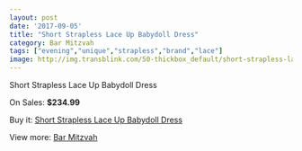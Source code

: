 ```yaml
---
layout: post
date: '2017-09-05'
title: "Short Strapless Lace Up Babydoll Dress"
category: Bar Mitzvah
tags: ["evening","unique","strapless","brand","lace"]
image: http://img.transblink.com/50-thickbox_default/short-strapless-lace-up-babydoll-dress.jpg
---
```

Short Strapless Lace Up Babydoll Dress

On Sales: **$234.99**
<a href="https://www.transblink.com/en/bar-mitzvah/14-short-strapless-lace-up-babydoll-dress.html"><amp-img layout="responsive" width="600" height="600" src="//img.transblink.com/50-thickbox_default/short-strapless-lace-up-babydoll-dress.jpg" alt="Short Strapless Lace Up Babydoll Dress 0" /></a>
<a href="https://www.transblink.com/en/bar-mitzvah/14-short-strapless-lace-up-babydoll-dress.html"><amp-img layout="responsive" width="600" height="600" src="//img.transblink.com/54-thickbox_default/short-strapless-lace-up-babydoll-dress.jpg" alt="Short Strapless Lace Up Babydoll Dress 1" /></a>
<a href="https://www.transblink.com/en/bar-mitzvah/14-short-strapless-lace-up-babydoll-dress.html"><amp-img layout="responsive" width="600" height="600" src="//img.transblink.com/53-thickbox_default/short-strapless-lace-up-babydoll-dress.jpg" alt="Short Strapless Lace Up Babydoll Dress 2" /></a>
<a href="https://www.transblink.com/en/bar-mitzvah/14-short-strapless-lace-up-babydoll-dress.html"><amp-img layout="responsive" width="600" height="600" src="//img.transblink.com/52-thickbox_default/short-strapless-lace-up-babydoll-dress.jpg" alt="Short Strapless Lace Up Babydoll Dress 3" /></a>
<a href="https://www.transblink.com/en/bar-mitzvah/14-short-strapless-lace-up-babydoll-dress.html"><amp-img layout="responsive" width="600" height="600" src="//img.transblink.com/51-thickbox_default/short-strapless-lace-up-babydoll-dress.jpg" alt="Short Strapless Lace Up Babydoll Dress 4" /></a>

Buy it: [Short Strapless Lace Up Babydoll Dress](https://www.transblink.com/en/bar-mitzvah/14-short-strapless-lace-up-babydoll-dress.html "Short Strapless Lace Up Babydoll Dress")

View more: [Bar Mitzvah](https://www.transblink.com/en/2-bar-mitzvah "Bar Mitzvah")